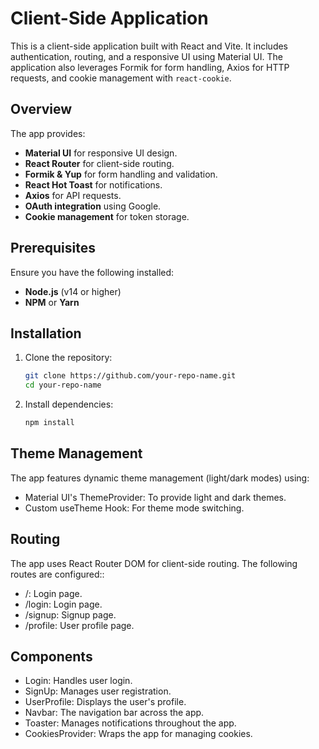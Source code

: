 # Client-Side Application

This is a client-side application built with React and Vite. It includes authentication, routing, and a responsive UI using Material UI. The application also leverages Formik for form handling, Axios for HTTP requests, and cookie management with `react-cookie`.


## Overview

The app provides:

- **Material UI** for responsive UI design.
- **React Router** for client-side routing.
- **Formik & Yup** for form handling and validation.
- **React Hot Toast** for notifications.
- **Axios** for API requests.
- **OAuth integration** using Google.
- **Cookie management** for token storage.

## Prerequisites

Ensure you have the following installed:

- **Node.js** (v14 or higher)
- **NPM** or **Yarn**

## Installation

1. Clone the repository:

   ```bash
   git clone https://github.com/your-repo-name.git
   cd your-repo-name
2. Install dependencies:
    ```bash
   npm install


## Theme Management

The app features dynamic theme management (light/dark modes) using:

- Material UI's ThemeProvider: To provide light and dark themes.
- Custom useTheme Hook: For theme mode switching.

## Routing

The app uses React Router DOM for client-side routing. The following routes are configured::
- /: Login page.
- /login: Login page.
- /signup: Signup page.
- /profile: User profile page.

## Components
- Login: Handles user login.
- SignUp: Manages user registration.
- UserProfile: Displays the user's profile.
- Navbar: The navigation bar across the app.
- Toaster: Manages notifications throughout the app.
- CookiesProvider: Wraps the app for managing cookies.

